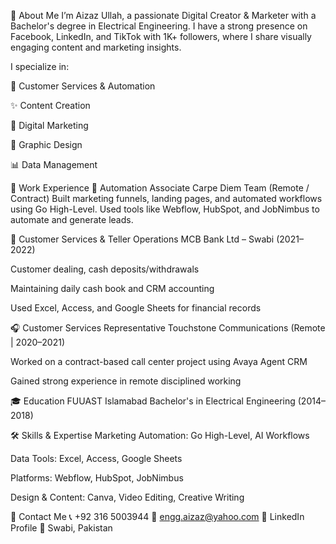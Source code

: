 👋 About Me
I’m Aizaz Ullah, a passionate Digital Creator & Marketer with a Bachelor's degree in Electrical Engineering. I have a strong presence on Facebook, LinkedIn, and TikTok with 1K+ followers, where I share visually engaging content and marketing insights.

I specialize in:

🔁 Customer Services & Automation

✨ Content Creation

📢 Digital Marketing

🎨 Graphic Design

📊 Data Management

💼 Work Experience
🚀 Automation Associate
Carpe Diem Team (Remote / Contract)
Built marketing funnels, landing pages, and automated workflows using Go High-Level.
Used tools like Webflow, HubSpot, and JobNimbus to automate and generate leads.

🏦 Customer Services & Teller Operations
MCB Bank Ltd – Swabi (2021–2022)

Customer dealing, cash deposits/withdrawals

Maintaining daily cash book and CRM accounting

Used Excel, Access, and Google Sheets for financial records

🎧 Customer Services Representative
Touchstone Communications (Remote | 2020–2021)

Worked on a contract-based call center project using Avaya Agent CRM

Gained strong experience in remote disciplined working

🎓 Education
FUUAST Islamabad
Bachelor's in Electrical Engineering (2014–2018)

🛠️ Skills & Expertise
Marketing Automation: Go High-Level, AI Workflows

Data Tools: Excel, Access, Google Sheets

Platforms: Webflow, HubSpot, JobNimbus

Design & Content: Canva, Video Editing, Creative Writing

📍 Contact Me
📞 +92 316 5003944
📧 engg.aizaz@yahoo.com
🔗 LinkedIn Profile
📍 Swabi, Pakistan
